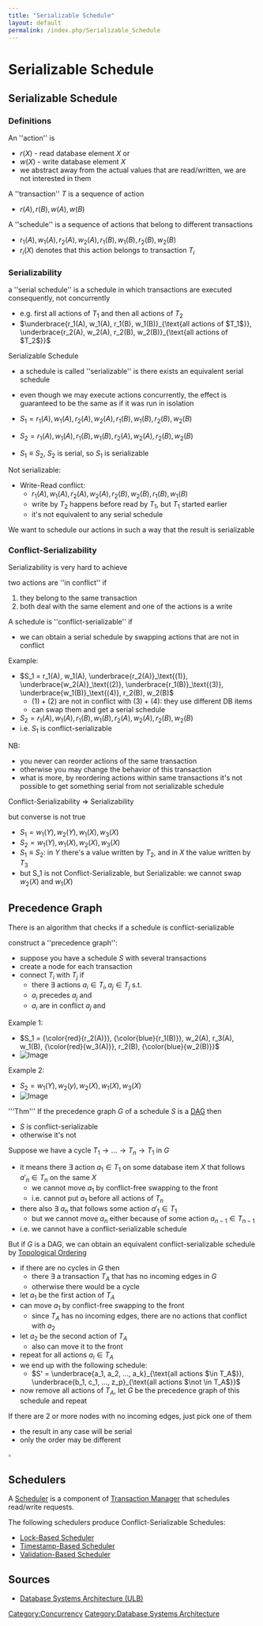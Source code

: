 ```yaml
---
title: "Serializable Schedule"
layout: default
permalink: /index.php/Serializable_Schedule
---
```


# Serializable Schedule

## Serializable Schedule
### Definitions
An ''action'' is 
- $r(X)$ - read database element $X$ or 
- $w(X)$ - write database element $X$
- we abstract away from the actual values that are read/written, we are not interested in them

A ''transaction'' $T$ is a sequence of action 
- $r(A), r(B), w(A), w(B)$

A ''schedule'' is a sequence of actions that belong to different transactions 
- $r_1(A), w_1(A), r_2(A), w_2(A), r_1(B), w_1(B), r_2(B), w_2(B)$
- $r_i(X)$ denotes that this action belongs to transaction $T_i$


### Serializability
a ''serial schedule'' is a schedule in which transactions are executed consequently, not concurrently
- e.g. first all actions of $T_1$ and then all actions of $T_2$
- $\underbrace{r_1(A), w_1(A), r_1(B), w_1(B)}_{\text{all actions of $T_1$}}, \underbrace{r_2(A), w_2(A), r_2(B), w_2(B)}_{\text{all actions of $T_2$}}$

Serializable Schedule
- a schedule is called ''serializable'' is there exists an equivalent serial schedule 
- even though we may execute actions concurrently, the effect is guaranteed to be the same as if it was run in isolation

- $S_1 = r_1(A), w_1(A), r_2(A), w_2(A), r_1(B), w_1(B), r_2(B), w_2(B)$
- $S_2 = r_1(A), w_1(A), r_1(B), w_1(B), r_2(A), w_2(A), r_2(B), w_2(B)$
- $S_1 \equiv S_2$, $S_2$ is serial, so $S_1$ is serializable

Not serializable:
- Write-Read conflict: 
  - $r_1(A), w_1(A), r_2(A), w_2(A), r_2(B), w_2(B), r_1(B), w_1(B)$
  - write by $T_2$ happens before read by $T_1$, but $T_1$ started earlier
  - it's not equivalent to any serial schedule

We want to schedule our actions in such a way that the result is serializable

### Conflict-Serializability
Serializability is very hard to achieve 

two actions are ''in conflict'' if
1. they belong to the same transaction 
1. both deal with the same element and one of the actions is a write

A schedule is ''conflict-serializable'' if
- we can obtain a serial schedule by swapping actions that are not in conflict

Example:
- $S_1 = r_1(A), w_1(A), \underbrace{r_2(A)}_\text{(1)}, \underbrace{w_2(A)}_\text{(2)}, \underbrace{r_1(B)}_\text{(3)}, \underbrace{w_1(B)}_\text{(4)}, r_2(B), w_2(B)$
  - $(1) + (2)$ are not in conflict with $(3) + (4)$: they use different DB items
  - can swap them and get a serial schedule
- $S_2 = r_1(A), w_1(A), r_1(B), w_1(B), r_2(A), w_2(A), r_2(B), w_2(B)$
- i.e. $S_1$ is conflict-serializable

NB: 
- you never can reorder actions of the same transaction
- otherwise you may change the behavior of this transaction
- what is more, by reordering actions within same transactions it's not possible to get something serial from not serializable schedule


Conflict-Serializability $\Rightarrow$ Serializability

but converse is not true
- $S_1 = w_1(Y), w_2(Y), w_1(X), w_3(X)$
- $S_2 = w_1(Y), w_1(X), w_2(X), w_3(X)$
- $S_1 \equiv S_2$: in $Y$ there's a value written by $T_2$, and in $X$ the value written by $T_3$ 
- but S_1 is not Conflict-Serializable, but Serializable: we cannot swap $w_2(X)$ and $w_1(X)$

## Precedence Graph
There is an algorithm that checks if a schedule is conflict-serializable

construct a ''precedence graph'':
- suppose you have a schedule $S$ with several transactions 
- create a node for each transaction 
- connect $T_i$ with $T_j$ if 
  - there $\exists$ actions $a_i \in T_i, a_j \in T_j$ s.t. 
  - $a_i$ precedes $a_j$ and
  - $a_i$ are in conflict $a_j$ and

Example 1:
- $S_1 = {\color{red}{r_2(A)}}, {\color{blue}{r_1(B)}}, w_2(A), r_3(A), w_1(B), {\color{red}{w_3(A)}}, r_2(B), {\color{blue}{w_2(B)}}$
- <img src="https://raw.github.com/alexeygrigorev/wiki-figures/master/ulb/dbsa/pred-graph-1.png" alt="Image">

Example 2:
- $S_2 = w_1(Y), w_2(y), w_2(X), w_1(X), w_3(X)$
- <img src="https://raw.github.com/alexeygrigorev/wiki-figures/master/ulb/dbsa/pred-graph-2.png" alt="Image">


'''Thm''' If the precedence graph $G$ of a schedule $S$ is a [DAG](Graphs#Directed_Acyclic_Graph) then
- $S$ is conflict-serializable 
- otherwise it's not

Suppose we have a cycle $T_1 \to ... \to T_n \to T_1$ in $G$
- it means there $\exists$ action $a_1 \in T_1$ on some database item $X$ that follows $a'_n \in T_n$ on the same $X$
  - we cannot move $a_1$ by conflict-free swapping to the front
  - i.e. cannot put $a_1$ before all actions of $T_n$
- there also $\exists$ $a_n$ that follows some action $a'_1 \in T_1$
  - but we cannot move $a_n$ either because of some action $a_{n-1} \in T_{n-1}$
- i.e. we cannot have a conflict-serializable schedule 


But if $G$ is a DAG, we can obtain an equivalent conflict-serializable schedule by [Topological Ordering](Topological_Ordering)
- if there are no cycles in $G$ then 
  - there $\exists$ a transaction $T_A$ that has no incoming edges in $G$
  - otherwise there would be a cycle
- let $a_1$ be the first action of $T_A$
- can move $a_1$ by conflict-free swapping to the front 
  - since $T_A$ has no incoming edges, there are no actions that conflict with $a_2$ 
- let $a_2$ be the second action of $T_A$
  - also can move it to the front
- repeat for all actions $a_i \in T_A$
- we end up with the following schedule:
  - $S' = \underbrace{a_1, a_2, ..., a_k}_{\text{all actions $\in T_A$}}, \underbrace{b_1, c_1, ..., z_p}_{\text{all actions $\not \in T_A$}}$
- now remove all actions of $T_A$, let $G$ be the precedence graph of this schedule and repeat

If there are 2 or more nodes with no incoming edges, just pick one of them 
- the result in any case will be serial
- only the order may be different

$\square$

## Schedulers
A [Scheduler](Scheduler) is a component of [Transaction Manager](Database) that schedules read/write requests.

The following schedulers produce Conflict-Serializable Schedules:
- [Lock-Based Scheduler](Lock-Based_Scheduler)
- [Timestamp-Based Scheduler](Timestamp-Based_Scheduler)
- [Validation-Based Scheduler](Validation-Based_Scheduler)

## Sources
- [Database Systems Architecture (ULB)](Database_Systems_Architecture_(ULB))

[Category:Concurrency](Category_Concurrency)
[Category:Database Systems Architecture](Category_Database_Systems_Architecture)